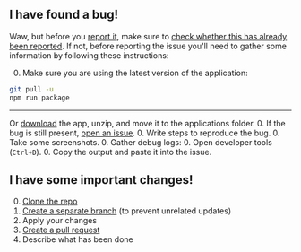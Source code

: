 ## I have found a bug!
Waw, but before you [report it](https://github.com/yboyer/re-discover/issues/new), make sure to [check whether this has already been reported](https://github.com/yboyer/re-discover/issues?q=is%3Aissue).
If not, before reporting the issue you'll need to gather some information by following these instructions:

0. Make sure you are using the latest version of the application:

  ```bash
  git pull -u
  npm run package
  ```
  ---
  Or [download](https://github.com/yboyer/re-discover/releases/latest) the app, unzip, and move it to the applications folder.
0. If the bug is still present, [open an issue](https://github.com/yboyer/re-discover/issues/new).
0. Write steps to reproduce the bug.
0. Take some screenshots.
0. Gather debug logs:
  0. Open developer tools (`Ctrl+D`).
  0. Copy the output and paste it into the issue.


## I have some important changes!
0. [Clone the repo](https://help.github.com/articles/importing-a-git-repository-using-the-command-line/)
0. [Create a separate branch](https://github.com/Kunena/Kunena-Forum/wiki/Create-a-new-branch-with-git-and-manage-branches) (to prevent unrelated updates)
0. Apply your changes
0. [Create a pull request](https://help.github.com/articles/creating-a-pull-request/)
0. Describe what has been done
